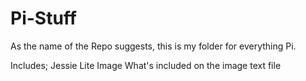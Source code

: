 # Pi-Stuff

As the name of the Repo suggests, this is my folder for everything Pi.

Includes;
Jessie Lite Image
What's included on the image text file
